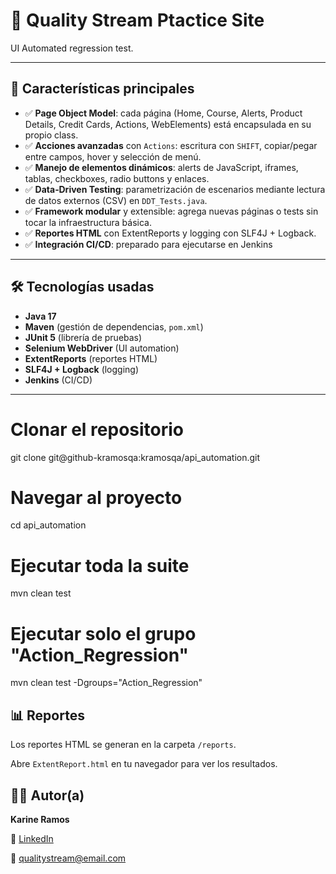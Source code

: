 # 📌 Quality Stream Ptactice Site

UI Automated regression test.

---

## 🚀 Características principales


- ✅ **Page Object Model**: cada página (Home, Course, Alerts, Product Details, Credit Cards, Actions, WebElements) está encapsulada en su propio class.
- ✅ **Acciones avanzadas** con `Actions`: escritura con `SHIFT`, copiar/pegar entre campos, hover y selección de menú.
- ✅ **Manejo de elementos dinámicos**: alerts de JavaScript, iframes, tablas, checkboxes, radio buttons y enlaces.
- ✅ **Data‑Driven Testing**: parametrización de escenarios mediante lectura de datos externos (CSV) en `DDT_Tests.java`.
- ✅ **Framework modular** y extensible: agrega nuevas páginas o tests sin tocar la infraestructura básica.
- ✅ **Reportes HTML** con ExtentReports y logging con SLF4J + Logback.
- ✅ **Integración CI/CD**: preparado para ejecutarse en Jenkins

---

## 🛠 Tecnologías usadas

- **Java 17**  
- **Maven** (gestión de dependencias, `pom.xml`)  
- **JUnit 5** (librería de pruebas)  
- **Selenium WebDriver** (UI automation)   
- **ExtentReports** (reportes HTML)  
- **SLF4J + Logback** (logging)  
- **Jenkins** (CI/CD)

---

# Clonar el repositorio
git clone git@github-kramosqa:kramosqa/api_automation.git

# Navegar al proyecto
cd api_automation

# Ejecutar toda la suite
mvn clean test

# Ejecutar solo el grupo "Action_Regression"

mvn clean test -Dgroups="Action_Regression"

## 📊 Reportes

Los reportes HTML se generan en la carpeta `/reports`.

Abre `ExtentReport.html` en tu navegador para ver los resultados.

## 👩‍💻 Autor(a)

**Karine Ramos**

🔗 [LinkedIn]([https://www.linkedin.com/in/tu-perfil](https://www.linkedin.com/in/karine-ramos-02006485/))

📧 qualitystream@email.com
